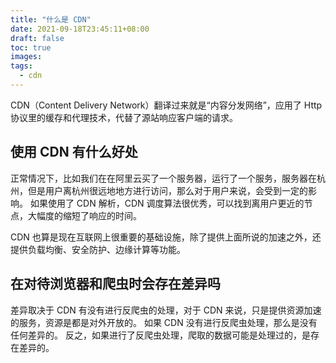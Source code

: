 ```yaml
---
title: "什么是 CDN"
date: 2021-09-18T23:45:11+08:00
draft: false
toc: true
images:
tags: 
  - cdn
---
```


CDN（Content Delivery Network）翻译过来就是“内容分发网络”，应用了 Http 协议里的缓存和代理技术，代替了源站响应客户端的请求。

## 使用 CDN 有什么好处
正常情况下，比如我们在在阿里云买了一个服务器，运行了一个服务，服务器在杭州，但是用户离杭州很远地地方进行访问，那么对于用户来说，会受到一定的影响。
如果使用了 CDN 解析，CDN 调度算法很优秀，可以找到离用户更近的节点，大幅度的缩短了响应的时间。

CDN 也算是现在互联网上很重要的基础设施，除了提供上面所说的加速之外，还提供负载均衡、安全防护、边缘计算等功能。

## 在对待浏览器和爬虫时会存在差异吗
差异取决于 CDN 有没有进行反爬虫的处理，对于 CDN 来说，只是提供资源加速的服务，资源是都是对外开放的。
如果 CDN 没有进行反爬虫处理，那么是没有任何差异的。
反之，如果进行了反爬虫处理，爬取的数据可能是处理过的，是存在差异的。